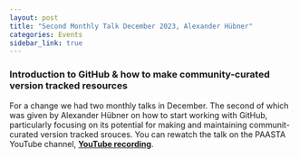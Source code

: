 ```yaml
---
layout: post
title: "Second Monthly Talk December 2023, Alexander Hübner"
categories: Events
sidebar_link: true
---
```


### Introduction to GitHub & how to make community-curated version tracked resources

For a change we had two monthly talks in December. The second of which was given by Alexander Hübner on how to start working with GitHub, particularly focusing on its potential for making and maintaining communit-curated version tracked srouces.
You can rewatch the talk on the PAASTA YouTube channel, [**YouTube recording**](https://www.youtube.com/watch?v=w4Ck_8u69Ak&ab_channel=PAASTAcommunity).

